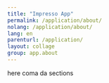 ```yaml
---
title: "Impresso App"
permalink: /application/about/
nolang: /application/about/
lang: en
parenturl: /application/
layout: collage
group: app.about
---
```


here coma da sections
